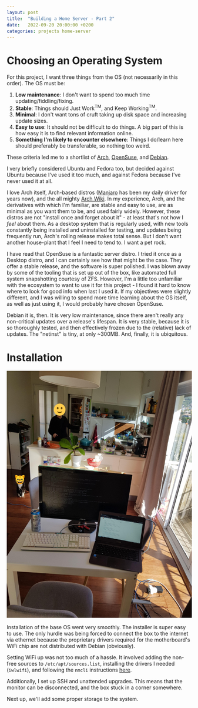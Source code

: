 ```yaml
---
layout: post
title:  "Building a Home Server - Part 2"
date:   2022-09-20 20:00:00 +0200
categories: projects home-server
---
```


# Choosing an Operating System

For this project, I want three things from the OS (not necessarily in this
order). The OS must be:
1. **Low maintenance**: I don't want to spend too much time
   updating/fiddling/fixing.
1. **Stable**: Things should Just Work<sup>TM</sup>, and Keep
   Working<sup>TM</sup>.
1. **Minimal**: I don't want tons of cruft taking up disk space and increasing
   update sizes.
1. **Easy to use**: It should not be difficult to do things. A big part of this
   is how easy it is to find relevant information online.
1. **Something I'm likely to encounter elsewhere**: Things I do/learn here
   should preferably be transferable, so nothing too weird.

These criteria led me to a shortlist of [Arch][arch], [OpenSuse][opensuse], and
[Debian][debian].

I very briefly considered Ubuntu and Fedora too, but decided against Ubuntu
because I've used it too much, and against Fedora because I've never used it at
all.

I love Arch itself, Arch-based distros ([Manjaro][manjaro] has been my daily
driver for years now), and the all mighty [Arch Wiki][arch-wiki]. In my
experience, Arch, and the derivatives with which I'm familiar, are stable and
easy to use, are as minimal as you want them to be, and used fairly widely.
However, these distros are not "install once and forget about it" - at least
that's not how I _feel_ about them. As a desktop system that is regularly used,
with new tools constantly being installed and uninstalled for testing, and
updates being frequently run, Arch's rolling release makes total sense. But I
don't want another house-plant that I feel I need to tend to. I want a pet rock.

I have read that OpenSuse is a fantastic server distro. I tried it once as a
Desktop distro, and I can certainly see how that might be the case. They offer a
stable release, and the software is super polished. I was blown away by some of
the tooling that is set up out of the box, like automated full system
snapshotting courtesy of ZFS. However, I'm a little too unfamiliar with the
ecosystem to want to use it for this project - I found it hard to know where to
look for good info when last I used it. If my objectives were slightly
different, and I was willing to spend more time learning about the OS itself, as
well as just using it, I would probably have chosen OpenSuse.

Debian it is, then. It is very low maintenance, since there aren't really any
non-critical updates over a release's lifespan. It is very stable, because it is
so thoroughly tested, and then effectively frozen due to the (relative) lack of
updates. The "netinst" is tiny, at only ~300MB. And, finally, it is ubiquitous.

# Installation

![build](/assets/installation.jpg)

Installation of the base OS went very smoothly. The installer is super easy to
use. The only hurdle was being forced to connect the box to the internet via
ethernet because the proprietary drivers required for the motherboard's WiFi
chip are not distributed with Debian (obviously).

Setting WiFi up was not too much of a hassle. It involved adding the non-free
sources to `/etc/apt/sources.list`, installing the drivers I needed (`iwlwifi`),
and following the `nmcli` instructions [here][nmcli].

Additionally, I set up SSH and unattended upgrades. This means that the monitor
can be disconnected, and the box stuck in a corner somewhere.

Next up, we'll add some proper storage to the system.

[debian]: https://www.debian.org/
[arch]: https://archlinux.org/
[opensuse]: https://www.opensuse.org/
[manjaro]: https://manjaro.org/
[arch-wiki]: https://wiki.archlinux.org/
[nmcli]: https://linuxhint.com/3-ways-to-connect-to-wifi-from-the-command-line-on-debian/
